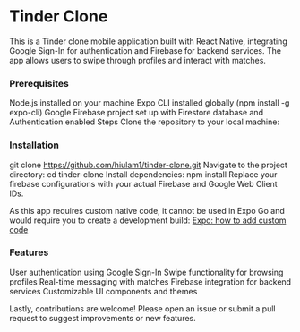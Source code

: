 # Tinder Clone

This is a Tinder clone mobile application built with React Native, integrating Google Sign-In for authentication and Firebase for backend services. The app allows users to swipe through profiles and interact with matches.

### Prerequisites

Node.js installed on your machine
Expo CLI installed globally (npm install -g expo-cli)
Google Firebase project set up with Firestore database and Authentication enabled Steps
Clone the repository to your local machine:

### Installation

git clone https://github.com/hiulam1/tinder-clone.git
Navigate to the project directory:
cd tinder-clone
Install dependencies: npm install
Replace your firebase configurations with your actual Firebase and Google Web Client IDs.

As this app requires custom native code, it cannot be used in Expo Go and would require you to create a development build:
[Expo: how to add custom code](https://docs.expo.dev/workflow/customizing/)

### Features

User authentication using Google Sign-In
Swipe functionality for browsing profiles
Real-time messaging with matches
Firebase integration for backend services
Customizable UI components and themes

Lastly, contributions are welcome! Please open an issue or submit a pull request to suggest improvements or new features.
